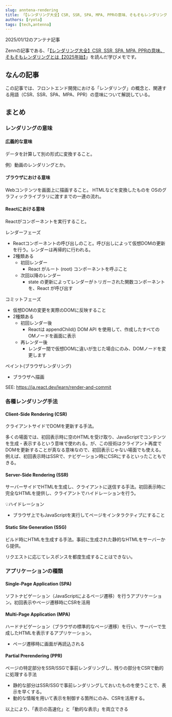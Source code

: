 ```yaml
---
slug: anntena-rendering
title: 「【レンダリング大全】CSR, SSR, SPA, MPA, PPRの意味、そもそもレンダリングとは【2025年始】」を読んだ学びメモ📝
authors: [ryota]
tags: [tech,antenna]
---
```


2025/01/12のアンテナ記事

Zennの記事である、「[【レンダリング大全】CSR, SSR, SPA, MPA, PPRの意味、そもそもレンダリングとは【2025年始】](https://zenn.dev/txxm/articles/f04b21949ddab3)」を読んだ学びメモです。



<!-- truncate -->

## なんの記事

この記事では、フロントエンド開発における「レンダリング」の概念と、関連する用語（CSR、SSR、SPA、MPA、PPR）の意味について解説している。


## まとめ

### レンダリングの意味

#### 広義的な意味

データを計算して別の形式に変換すること。

例）動画のレンダリングとか。

#### ブラウザにおける意味

Webコンテンツを画面上に描画すること。
HTMLなどを変換したものを OSのグラフィックライブラリに渡すまでの一連の流れ。　

#### Reactにおける意味

Reactがコンポーネントを実行すること。

レンダーフェーズ
- Reactコンポーネントの呼び出しのこと。呼び出しによって仮想DOMの更新を行う。レンダーは再帰的に行われる。
- 2種類ある
  - 初回レンダー
    - React がルート (root) コンポーネントを呼ぶこと
  - 次回以降のレンダー
    - state の更新によってレンダーがトリガーされた関数コンポーネントを、React が呼び出す

コミットフェーズ
- 仮想DOMの変更を実際のDOMに反映すること
- 2種類ある
  - 初回レンダー後
    - Reactは appendChild() DOM API を使用して、作成したすべての OMノードを画面に表示
  - 再レンダー後
    - レンダー間で仮想DOMに違いが生じた場合にのみ、DOMノードを変更します


ペイント(ブラウザレンダリング)
- ブラウザへ描画

SEE: https://ja.react.dev/learn/render-and-commit


### 各種レンダリング手法

#### Client-Side Rendering (CSR)

クライアントサイドでDOMを更新する手法。

多くの場面では、初回表示時に空のHTMLを受け取り、JavaScriptでコンテンツを生成・表示するという意味で使われる。が、この技術はクライアント再度でDOMを更新することが真なる意味なので、初回表示じゃない場面でも使える。例えば、初回表示時はSSRで、ナビゲーション時にCSRにするといったこともできる。

#### Server-Side Rendering (SSR)

サーバーサイドでHTMLを生成し、クライアントに送信する手法。初回表示時に完全なHTMLを提供し、クライアントでハイドレーションを行う。

💡ハイドレーション
- ブラウザ上でもJavaScriptを実行してページをインタラクティブにすること

#### Static Site Generation (SSG)

ビルド時にHTMLを生成する手法。事前に生成された静的なHTMLをサーバーから提供。

リクエストに応じてレスポンスを都度生成することはできない。



###  アプリケーションの種類

#### Single-Page Application (SPA)

ソフトナビゲーション（JavaScriptによるページ遷移）を行うアプリケーション。初回表示やページ遷移時にCSRを活用

#### Multi-Page Application (MPA)

ハードナビゲーション（ブラウザの標準的なページ遷移）を行い、サーバーで生成したHTMLを表示するアプリケーション。
- ページ遷移時に画面が再読込される


#### Partial Prerendering (PPR)

ページの特定部分をSSR/SSGで事前レンダリングし、残りの部分をCSRで動的に処理する手法

- 静的な部分はSSR/SSGで事前レンダリングしておいたものを使うことで、表示を早くする。
- 動的な情報を用いて表示を制御する箇所にのみ、CSRを活用する。

以上により、「表示の高速化」と「動的な表示」を両立できる


